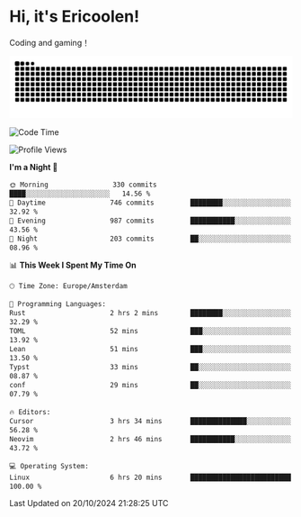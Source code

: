 # Hi, it's Ericoolen!
Coding and gaming！

<picture>
  <source media="(prefers-color-scheme: dark)" srcset="https://raw.githubusercontent.com/Eric-Song-Nop/Eric-Song-Nop/output/github-contribution-grid-snake-dark.svg">
  <source media="(prefers-color-scheme: light)" srcset="https://raw.githubusercontent.com/Eric-Song-Nop/Eric-Song-Nop/output/github-contribution-grid-snake.svg">
  <img alt="github contribution grid snake animation" src="https://raw.githubusercontent.com/Eric-Song-Nop/Eric-Song-Nop/output/github-contribution-grid-snake.svg">
</picture>

<!--START_SECTION:waka-->
![Code Time](http://img.shields.io/badge/Code%20Time-1%2C538%20hrs%2024%20mins-blue)

![Profile Views](http://img.shields.io/badge/Profile%20Views-0-blue)

**I'm a Night 🦉** 

```text
🌞 Morning                330 commits         ████░░░░░░░░░░░░░░░░░░░░░   14.56 % 
🌆 Daytime                746 commits         ████████░░░░░░░░░░░░░░░░░   32.92 % 
🌃 Evening                987 commits         ███████████░░░░░░░░░░░░░░   43.56 % 
🌙 Night                  203 commits         ██░░░░░░░░░░░░░░░░░░░░░░░   08.96 % 
```


📊 **This Week I Spent My Time On** 

```text
🕑︎ Time Zone: Europe/Amsterdam

💬 Programming Languages: 
Rust                     2 hrs 2 mins        ████████░░░░░░░░░░░░░░░░░   32.29 % 
TOML                     52 mins             ███░░░░░░░░░░░░░░░░░░░░░░   13.92 % 
Lean                     51 mins             ███░░░░░░░░░░░░░░░░░░░░░░   13.50 % 
Typst                    33 mins             ██░░░░░░░░░░░░░░░░░░░░░░░   08.87 % 
conf                     29 mins             ██░░░░░░░░░░░░░░░░░░░░░░░   07.79 % 

🔥 Editors: 
Cursor                   3 hrs 34 mins       ██████████████░░░░░░░░░░░   56.28 % 
Neovim                   2 hrs 46 mins       ███████████░░░░░░░░░░░░░░   43.72 % 

💻 Operating System: 
Linux                    6 hrs 20 mins       █████████████████████████   100.00 % 
```


 Last Updated on 20/10/2024 21:28:25 UTC
<!--END_SECTION:waka-->
